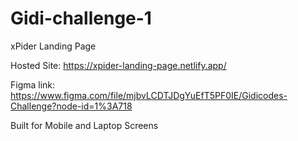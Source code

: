 # Gidi-challenge-1
xPider Landing Page

Hosted Site: https://xpider-landing-page.netlify.app/

Figma link: https://www.figma.com/file/mjbvLCDTJDgYuEfT5PF0IE/Gidicodes-Challenge?node-id=1%3A718

Built for Mobile and Laptop Screens
